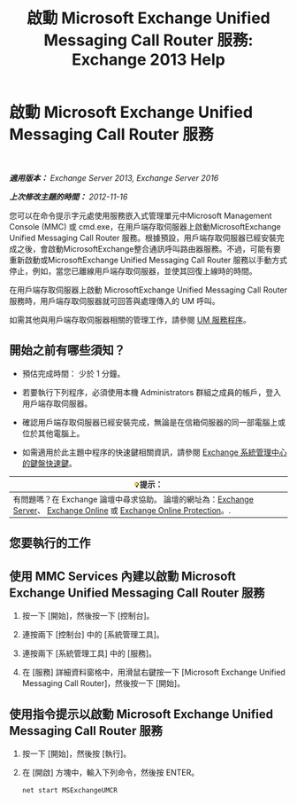 ﻿---
title: '啟動 Microsoft Exchange Unified Messaging Call Router 服務: Exchange 2013 Help'
TOCTitle: 啟動 Microsoft Exchange Unified Messaging Call Router 服務
ms:assetid: 8b7e1a4c-87b3-4477-a95f-6b41cf2d38f0
ms:mtpsurl: https://technet.microsoft.com/zh-tw/library/JJ673542(v=EXCHG.150)
ms:contentKeyID: 50554027
ms.date: 05/21/2018
mtps_version: v=EXCHG.150
ms.translationtype: MT
---

# 啟動 Microsoft Exchange Unified Messaging Call Router 服務

 

_**適用版本：** Exchange Server 2013, Exchange Server 2016_

_**上次修改主題的時間：** 2012-11-16_

您可以在命令提示字元處使用服務嵌入式管理單元中Microsoft Management Console (MMC) 或 cmd.exe，在用戶端存取伺服器上啟動MicrosoftExchange Unified Messaging Call Router 服務。根據預設，用戶端存取伺服器已經安裝完成之後，會啟動MicrosoftExchange整合通訊呼叫路由器服務。不過，可能有要重新啟動或MicrosoftExchange Unified Messaging Call Router 服務以手動方式停止，例如，當您已離線用戶端存取伺服器，並使其回復上線時的時間。

在用戶端存取伺服器上啟動 MicrosoftExchange Unified Messaging Call Router 服務時，用戶端存取伺服器就可回答與處理傳入的 UM 呼叫。

如需其他與用戶端存取伺服器相關的管理工作，請參閱 [UM 服務程序](um-services-procedures-exchange-2013-help.md)。

## 開始之前有哪些須知？

  - 預估完成時間： 少於 1 分鐘。

  - 若要執行下列程序，必須使用本機 Administrators 群組之成員的帳戶，登入用戶端存取伺服器。

  - 確認用戶端存取伺服器已經安裝完成，無論是在信箱伺服器的同一部電腦上或位於其他電腦上。

  - 如需適用於此主題中程序的快速鍵相關資訊，請參閱 [Exchange 系統管理中心的鍵盤快速鍵](keyboard-shortcuts-in-the-exchange-admin-center-exchange-online-protection-help.md)。

<table>
<thead>
<tr class="header">
<th><img src="images/Bb124558.tip(EXCHG.150).gif" title="提示" alt="提示" />提示：</th>
</tr>
</thead>
<tbody>
<tr class="odd">
<td>有問題嗎？在 Exchange 論壇中尋求協助。 論壇的網址為：<a href="https://go.microsoft.com/fwlink/p/?linkid=60612">Exchange Server</a>、 <a href="https://go.microsoft.com/fwlink/p/?linkid=267542">Exchange Online</a> 或 <a href="https://go.microsoft.com/fwlink/p/?linkid=285351">Exchange Online Protection</a>。.</td>
</tr>
</tbody>
</table>


## 您要執行的工作

## 使用 MMC Services 內建以啟動 Microsoft Exchange Unified Messaging Call Router 服務

1.  按一下 \[開始\]，然後按一下 \[控制台\]。

2.  連按兩下 \[控制台\] 中的 \[系統管理工具\]。

3.  連按兩下 \[系統管理工具\] 中的 \[服務\]。

4.  在 \[服務\] 詳細資料窗格中，用滑鼠右鍵按一下 \[Microsoft Exchange Unified Messaging Call Router\]，然後按一下 \[開始\]。

## 使用指令提示以啟動 Microsoft Exchange Unified Messaging Call Router 服務

1.  按一下 \[開始\]，然後按 \[執行\]。

2.  在 \[開啟\] 方塊中，輸入下列命令，然後按 ENTER。
    
        net start MSExchangeUMCR

